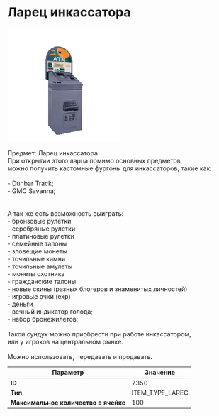 # Ларец инкассатора

![Item Image](../img/7350.webp?raw=true)

Предмет: Ларец инкассатора<br>При открытии этого ларца помимо основных предметов,<br>можно получить кастомные фургоны для инкассаторов, такие как:<br><br>- Dunbar Track;<br>- GMC Savanna;<br><br><br>А так же есть возможность выиграть:<br>- бронзовые рулетки<br>- серебряные рулетки<br>- платиновые рулетки<br>- семейные талоны<br>- зловещие монеты<br>- точильные камни<br>- точильные амулеты<br>- монеты охотника<br>- гражданские талоны<br>- новые скины (разных блогеров и знаменитых личностей)<br>- игровые очки (exp)<br>- деньги<br>- вечный индикатор голода;<br>- набор бронежилетов;<br><br>Такой сундук можно приобрести при работе инкассатором,<br>или у игроков на центральном рынке.<br><br>Можно использовать, передавать и продавать.


| Параметр | Значение |
|----------|----------|
| **ID** | 7350 |
| **Тип** | ITEM_TYPE_LAREC |
| **Максимальное количество в ячейке** | 100 |

